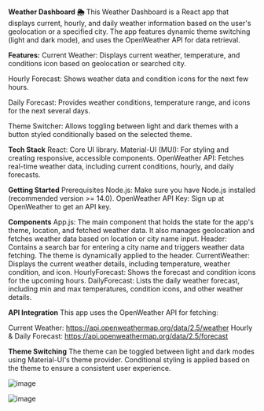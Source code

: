 **Weather Dashboard 🌦️**
This Weather Dashboard is a React app that displays current, hourly, and daily weather information based on the user's geolocation or a specified city. The app features dynamic theme switching (light and dark mode), and uses the OpenWeather API for data retrieval.

**Features:**
Current Weather: Displays current weather, temperature, and conditions icon based on geolocation or searched city.

Hourly Forecast: Shows weather data and condition icons for the next few hours.

Daily Forecast: Provides weather conditions, temperature range, and icons for the next several days.

Theme Switcher: Allows toggling between light and dark themes with a button styled conditionally based on the selected theme.

**Tech Stack**
React: Core UI library.
Material-UI (MUI): For styling and creating responsive, accessible components.
OpenWeather API: Fetches real-time weather data, including current conditions, hourly, and daily forecasts.

**Getting Started**
Prerequisites
Node.js: Make sure you have Node.js installed (recommended version >= 14.0).
OpenWeather API Key: Sign up at OpenWeather to get an API key.

**Components**
App.js: The main component that holds the state for the app's theme, location, and fetched weather data. It also manages geolocation and fetches weather data based on location or city name input.
Header: Contains a search bar for entering a city name and triggers weather data fetching. The theme is dynamically applied to the header.
CurrentWeather: Displays the current weather details, including temperature, weather condition, and icon.
HourlyForecast: Shows the forecast and condition icons for the upcoming hours.
DailyForecast: Lists the daily weather forecast, including min and max temperatures, condition icons, and other weather details.

**API Integration**
This app uses the OpenWeather API for fetching:

Current Weather: https://api.openweathermap.org/data/2.5/weather
Hourly & Daily Forecast: https://api.openweathermap.org/data/2.5/forecast

**Theme Switching**
The theme can be toggled between light and dark modes using Material-UI's theme provider. Conditional styling is applied based on the theme to ensure a consistent user experience.

![image](https://github.com/user-attachments/assets/cc8ce89b-4f1a-40f0-b1a4-b7da03ecc7e3)

![image](https://github.com/user-attachments/assets/2f47cfa8-cc7e-4124-b7c9-53f0819a2113)

